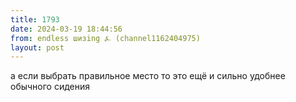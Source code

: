 ```yaml
---
title: 1793
date: 2024-03-19 18:44:56
from: endless шизing ⍼ (channel1162404975)
layout: post
---
```


а если выбрать правильное место то это ещё и сильно удобнее обычного сидения
